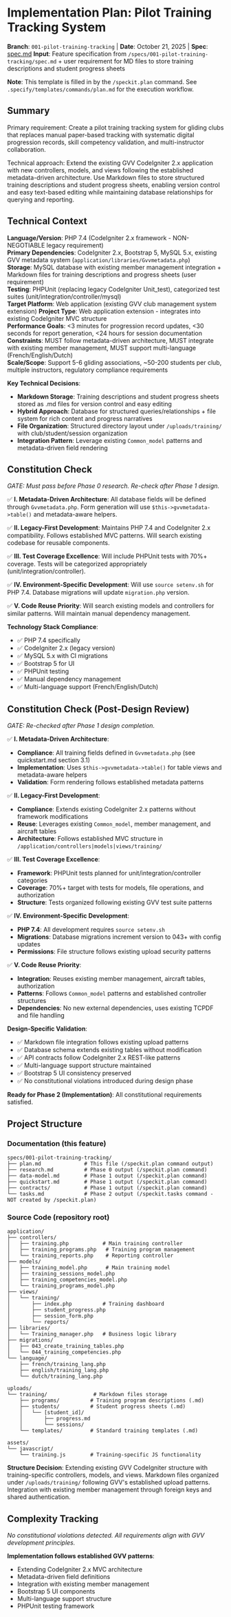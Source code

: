 # Implementation Plan: Pilot Training Tracking System

**Branch**: `001-pilot-training-tracking` | **Date**: October 21, 2025 | **Spec**: [spec.md](spec.md)
**Input**: Feature specification from `/specs/001-pilot-training-tracking/spec.md` + user requirement for MD files to store training descriptions and student progress sheets

**Note**: This template is filled in by the `/speckit.plan` command. See `.specify/templates/commands/plan.md` for the execution workflow.

## Summary

Primary requirement: Create a pilot training tracking system for gliding clubs that replaces manual paper-based tracking with systematic digital progression records, skill competency validation, and multi-instructor collaboration.

Technical approach: Extend the existing GVV CodeIgniter 2.x application with new controllers, models, and views following the established metadata-driven architecture. Use Markdown files to store structured training descriptions and student progress sheets, enabling version control and easy text-based editing while maintaining database relationships for querying and reporting.

## Technical Context

**Language/Version**: PHP 7.4 (CodeIgniter 2.x framework - NON-NEGOTIABLE legacy requirement)  
**Primary Dependencies**: CodeIgniter 2.x, Bootstrap 5, MySQL 5.x, existing GVV metadata system (`application/libraries/Gvvmetadata.php`)  
**Storage**: MySQL database with existing member management integration + Markdown files for training descriptions and progress sheets (user requirement)  
**Testing**: PHPUnit (replacing legacy CodeIgniter Unit_test), categorized test suites (unit/integration/controller/mysql)  
**Target Platform**: Web application (existing GVV club management system extension)
**Project Type**: Web application extension - integrates into existing CodeIgniter MVC structure  
**Performance Goals**: <3 minutes for progression record updates, <30 seconds for report generation, <24 hours for session documentation  
**Constraints**: MUST follow metadata-driven architecture, MUST integrate with existing member management, MUST support multi-language (French/English/Dutch)  
**Scale/Scope**: Support 5-6 gliding associations, ~50-200 students per club, multiple instructors, regulatory compliance requirements

**Key Technical Decisions**:
- **Markdown Storage**: Training descriptions and student progress sheets stored as .md files for version control and easy editing
- **Hybrid Approach**: Database for structured queries/relationships + file system for rich content and progress narratives
- **File Organization**: Structured directory layout under `/uploads/training/` with club/student/session organization
- **Integration Pattern**: Leverage existing `Common_model` patterns and metadata-driven field rendering

## Constitution Check

*GATE: Must pass before Phase 0 research. Re-check after Phase 1 design.*

✅ **I. Metadata-Driven Architecture**: All database fields will be defined through `Gvvmetadata.php`. Form generation will use `$this->gvvmetadata->table()` and metadata-aware helpers.

✅ **II. Legacy-First Development**: Maintains PHP 7.4 and CodeIgniter 2.x compatibility. Follows established MVC patterns. Will search existing codebase for reusable components.

✅ **III. Test Coverage Excellence**: Will include PHPUnit tests with 70%+ coverage. Tests will be categorized appropriately (unit/integration/controller).

✅ **IV. Environment-Specific Development**: Will use `source setenv.sh` for PHP 7.4. Database migrations will update `migration.php` version.

✅ **V. Code Reuse Priority**: Will search existing models and controllers for similar patterns. Will maintain manual dependency management.

**Technology Stack Compliance**:
- ✅ PHP 7.4 specifically  
- ✅ CodeIgniter 2.x (legacy version)
- ✅ MySQL 5.x with CI migrations
- ✅ Bootstrap 5 for UI
- ✅ PHPUnit testing
- ✅ Manual dependency management
- ✅ Multi-language support (French/English/Dutch)

## Constitution Check (Post-Design Review)

*GATE: Re-checked after Phase 1 design completion.*

✅ **I. Metadata-Driven Architecture**: 
- **Compliance**: All training fields defined in `Gvvmetadata.php` (see quickstart.md section 3.1)
- **Implementation**: Uses `$this->gvvmetadata->table()` for table views and metadata-aware helpers
- **Validation**: Form rendering follows established metadata patterns

✅ **II. Legacy-First Development**: 
- **Compliance**: Extends existing CodeIgniter 2.x patterns without framework modifications
- **Reuse**: Leverages existing `Common_model`, member management, and aircraft tables
- **Architecture**: Follows established MVC structure in `/application/controllers|models|views/training/`

✅ **III. Test Coverage Excellence**: 
- **Framework**: PHPUnit tests planned for unit/integration/controller categories
- **Coverage**: 70%+ target with tests for models, file operations, and authorization
- **Structure**: Tests organized following existing GVV test suite patterns

✅ **IV. Environment-Specific Development**: 
- **PHP 7.4**: All development requires `source setenv.sh` 
- **Migrations**: Database migrations increment version to 043+ with config updates
- **Permissions**: File structure follows existing upload security patterns

✅ **V. Code Reuse Priority**: 
- **Integration**: Reuses existing member management, aircraft tables, authorization
- **Patterns**: Follows `Common_model` patterns and established controller structures  
- **Dependencies**: No new external dependencies, uses existing TCPDF and file handling

**Design-Specific Validation**:
- ✅ Markdown file integration follows existing upload patterns
- ✅ Database schema extends existing tables without modification
- ✅ API contracts follow CodeIgniter 2.x REST-like patterns
- ✅ Multi-language support structure maintained
- ✅ Bootstrap 5 UI consistency preserved
- ✅ No constitutional violations introduced during design phase

**Ready for Phase 2 (Implementation)**: All constitutional requirements satisfied.

## Project Structure

### Documentation (this feature)

```
specs/001-pilot-training-tracking/
├── plan.md              # This file (/speckit.plan command output)
├── research.md          # Phase 0 output (/speckit.plan command)
├── data-model.md        # Phase 1 output (/speckit.plan command)
├── quickstart.md        # Phase 1 output (/speckit.plan command)
├── contracts/           # Phase 1 output (/speckit.plan command)
└── tasks.md             # Phase 2 output (/speckit.tasks command - NOT created by /speckit.plan)
```

### Source Code (repository root)

```
application/
├── controllers/
│   ├── training.php           # Main training controller
│   ├── training_programs.php   # Training program management
│   └── training_reports.php    # Reporting controller
├── models/
│   ├── training_model.php      # Main training model
│   ├── training_sessions_model.php
│   ├── training_competencies_model.php
│   └── training_programs_model.php
├── views/
│   └── training/
│       ├── index.php          # Training dashboard
│       ├── student_progress.php
│       ├── session_form.php
│       └── reports/
├── libraries/
│   └── Training_manager.php   # Business logic library
├── migrations/
│   ├── 043_create_training_tables.php
│   └── 044_training_competencies.php
└── language/
    ├── french/training_lang.php
    ├── english/training_lang.php
    └── dutch/training_lang.php

uploads/
└── training/               # Markdown files storage
    ├── programs/          # Training program descriptions (.md)
    ├── students/          # Student progress sheets (.md)
    │   └── [student_id]/
    │       ├── progress.md
    │       └── sessions/
    └── templates/         # Standard training templates (.md)

assets/
└── javascript/
    └── training.js        # Training-specific JS functionality
```

**Structure Decision**: Extending existing GVV CodeIgniter structure with training-specific controllers, models, and views. Markdown files organized under `/uploads/training/` following GVV's established upload patterns. Integration with existing member management through foreign keys and shared authentication.

## Complexity Tracking

*No constitutional violations detected. All requirements align with GVV development principles.*

**Implementation follows established GVV patterns**:
- Extending CodeIgniter 2.x MVC architecture
- Metadata-driven field definitions
- Integration with existing member management
- Bootstrap 5 UI components
- Multi-language support structure
- PHPUnit testing framework

